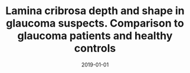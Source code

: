 ---
# Documentation: https://wowchemy.com/docs/managing-content/

title: Lamina cribrosa depth and shape in glaucoma suspects. Comparison to glaucoma
  patients and healthy controls
subtitle: ''
summary: ''
authors:
- Patrycja L. Krzyżanowska-Berkowska
- Karolina Czajor
- Piotr Syga
- Daoud R. Iskander
tags: []
categories: []
date: '2019-01-01'
lastmod: 2022-10-07T05:43:08Z
featured: false
draft: false

# Featured image
# To use, add an image named `featured.jpg/png` to your page's folder.
# Focal points: Smart, Center, TopLeft, Top, TopRight, Left, Right, BottomLeft, Bottom, BottomRight.
image:
  caption: ''
  focal_point: ''
  preview_only: false

# Projects (optional).
#   Associate this post with one or more of your projects.
#   Simply enter your project's folder or file name without extension.
#   E.g. `projects = ["internal-project"]` references `content/project/deep-learning/index.md`.
#   Otherwise, set `projects = []`.
projects: []
publishDate: '2022-10-07T05:43:07.179528Z'
publication_types:
- '2'
abstract: ''
publication: '*Current Eye Research*'
doi: 10.1080/02713683.2019.1616767
---